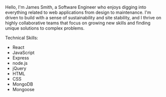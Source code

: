 Hello, I'm James Smith, a Software Engineer who enjoys digging into everything related to web applications from design to maintenance. I'm driven to build with a sense of sustainability and site stability, and I thrive on highly collaborative teams that focus on growing new skills and finding unique solutions to complex problems.

Technical Skills:
- React
- JavaScript
- Express
- node.js
- jQuery
- HTML
- CSS
- MongoDB
- Mongoose

<!---
jwsmith2340/jwsmith2340 is a ✨ special ✨ repository because its `README.md` (this file) appears on your GitHub profile.
You can click the Preview link to take a look at your changes.
--->
